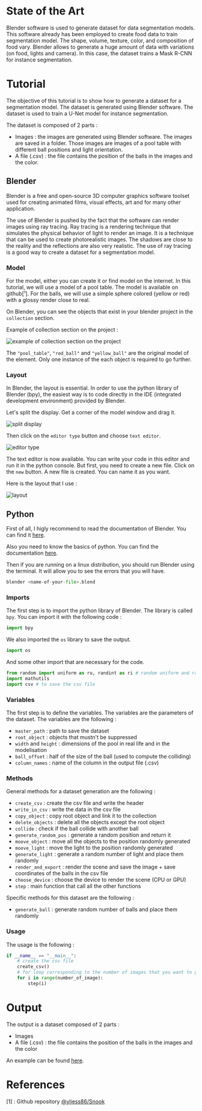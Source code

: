 # State of the Art

Blender software is used to generate dataset for data segmentation
models. This software already has been employed to create food data to train segmentation model. The shape, volume, texture, color, and
composition of food vary. Blender allows to generate a huge amount of
data with variations (on food, lights and camera). In this case, the dataset trains a Mask R-CNN for instance segmentation.

# Tutorial

The objective of this tutorial is to show how to generate a dataset for a segmentation model. The dataset is generated using Blender software. The dataset is used to train a U-Net model for instance segmentation.

The dataset is composed of 2 parts :
    
- Images : the images are generated using Blender software. The images are saved in a folder. Those images are images of a pool table with different ball positions and light orientation.
- A file (.csv) : the file contains the position of the balls in the images and the color.

## Blender

Blender is a free and open-source 3D computer graphics software toolset used for creating animated films, visual effects, art and for many other application.

The use of Blender is pushed by the fact that the software can render images using ray tracing. Ray tracing is a rendering technique that simulates the physical behavior of light to render an image. It is a technique that can be used to create photorealistic images. The shadows are close to the reality and the reflections are also very realistic. The use of ray tracing is a good way to create a dataset for a segmentation model.

### Model

For the model, either you can create it or find model on the internet. In this tutorial, we will use a model of a pool table. The model is available on github[¹]. For the balls, we will use a simple sphere colored (yellow or red) with a glossy render close to real.

On Blender, you can see the objects that exist in your blender project in the `collection` section.

Example of collection section on the project :

![example of collection section on the project](media/collection.png)

The `"pool_table"`, `"red_ball"` and `"yellow_ball"` are the original model of the element. Only one instance of the each object is required to go further. 

### Layout

In Blender, the layout is essential. In order to use the python library of Blender (bpy), the easiest way is to code directly in the IDE (integrated development environment) provided by Blender.

Let's split the display. Get a corner of the model window and drag it.

![split display](media/split_display.png)

Then click on the `editor type` button and choose `text editor`.

![editor type](media/editor_type.png)

The text editor is now available. You can write your code in this editor and run it in the python console. But first, you need to create a new file. Click on the `new` button.
A new file is created. You can name it as you want.

Here is the layout that I use :

![layout](media/layout.png)

## Python

First of all, I higly recommend to read the documentation of Blender. You can find it [here](https://docs.blender.org/api/current/). 

Also you need to know the basics of python. You can find the documentation [here](https://docs.python.org/3/).


Then if you are running on a linux distribution, you should run Blender using the terminal. It will allow you to see the errors that you will have.

```python
blender <name-of-your-file>.blend
```

### Imports

The first step is to import the python library of Blender. The library is called `bpy`. You can import it with the following code :

```python
import bpy
```

We also imported the `os` library to save the output.

```python
import os
```

And some other import that are necessary for the code.

```python
from random import uniform as ru, randint as ri # random uniform and random integer
import mathutils
import csv # to save the csv file
```
 


### Variables

The first step is to define the variables. The variables are the parameters of the dataset. The variables are the following :

- `master_path` : path to save the dataset
- `root_object` : objects that mustn't be suppressed
- `width` and `height` : dimensions of the pool in real life and in the modelisation
- `ball_offset` : half of the size of the ball (used to compute the colliding)
- `column_names` : name of the column in the output file (.csv)

### Methods

General methods for a dataset generation are the following :

- `create_csv` : create the csv file and write the header
- `write_in_csv` : write the data in the csv file
- `copy_object` : copy root object and link it to the collection
- `delete_objects` : delete all the objects except the root object
- `collide` : check if the ball collide with another ball
- `generate_random_pos` : generate a random position and return it
- `moove_object` : move all the objects to the position randomly generated
- `moove_light` : move the light to the position randomly generated
- `generate_light` : generate a random number of light and place them randomly
- `render_and_export` : render the scene and save the image + save coordinates of the balls in the csv file
- `choose_device` : choose the device to render the scene (CPU or GPU)
- `step` : main function that call all the other functions

Specific methods for this dataset are the following :
- `generate_ball` : generate random number of balls and place them randomly


### Usage

The usage is the following :

```python
if __name__ == "__main__":
    # create the csv file
    create_csv()
    # for loop corresponding to the number of images that you want to generate
    for i in range(number_of_image):
        step(i)
```



# Output

The output is a dataset composed of 2 parts :
- Images
- A file (.csv) : the file contains the position of the balls in the images and the color

An example can be found [here](https://github.com/matthieu-sgi/Synthetic_Data_Blender/tree/main/examples/w_hdr).




# References

[1] : Github repository [@yliess86/Snook](https://github.com/yliess86/Snook)